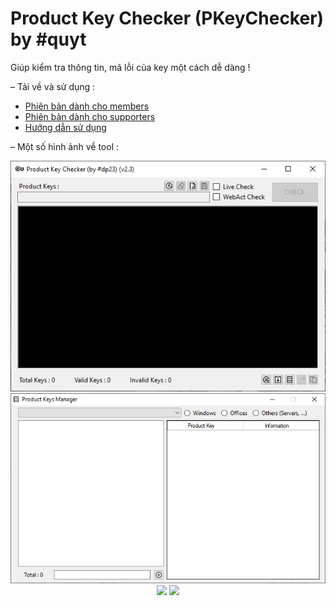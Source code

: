 # Product Key Checker (PKeyChecker) by #quyt
Giúp kiểm tra thông tin, mã lỗi của key một cách dễ dàng !

– Tải về và sử dụng :
+ [Phiên bản dành cho members](https://link.com)
+ [Phiên bản dành cho supporters](https://link.com)
+ [Hướng dẫn sử dụng](https://docs.google.com/document/d/1obHwQgOEXXH6WFGljdRBs_NqTM5FLL06MFNDEV8ToDg/edit?usp=sharing)

– Một số hình ảnh về tool :
<p align="center">
  <img src="https://raw.githubusercontent.com/dphuc23/PKeyChecker/master/img/frmMain.png">
  <img src="https://raw.githubusercontent.com/dphuc23/PKeyChecker/master/img/frmData.png">
  <img src="https://raw.githubusercontent.com/dphuc23/PKeyChecker/master/img/frmLic.png">
  <img src="https://raw.githubusercontent.com/dphuc23/PKeyChecker/master/img/frmAdd.png">
</p>

